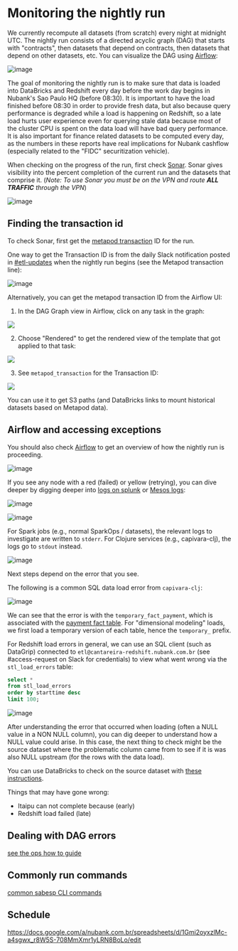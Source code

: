 # Monitoring the nightly run

We currently recompute all datasets (from scratch) every night at midnight UTC.  The nightly run consists of a directed acyclic graph (DAG) that starts with "contracts", then datasets that depend on contracts, then datasets that depend on other datasets, etc.  You can visualize the DAG using [Airflow](https://airflow.nubank.com.br/admin/airflow/graph?dag_id=prod-dagao):

![image](https://user-images.githubusercontent.com/726169/33067668-2786662a-ceaf-11e7-89bb-14d787268c4b.png)

The goal of monitoring the nightly run is to make sure that data is loaded into DataBricks and Redshift every day before the work day begins in Nubank's Sao Paulo HQ (before 08:30).  It is important to have the load finished before 08:30 in order to provide fresh data, but also because query performance is degraded while a load is happening on Redshift, so a late load hurts user experience even for querying stale data because most of the cluster CPU is spent on the data load will have bad query performance.  It is also important for finance related datasets to be computed every day, as the numbers in these reports have real implications for Nubank cashflow (especially related to the "FIDC" securitization vehicle).

When checking on the progress of the run, first check [Sonar](https://backoffice.nubank.com.br/sonar-js/). Sonar gives visibility into the percent completion of the current run and the datasets that comprise it. (<i>Note: To use Sonar you must be on the VPN and route <b>ALL TRAFFIC</b> through the VPN</i>)

![image](https://user-images.githubusercontent.com/726169/33069627-6b289992-ceb5-11e7-88ad-00cb29697356.png)

## Finding the transaction id

To check Sonar, first get the [metapod transaction](glossary.md#transaction) ID for the run.

One way to get the Transaction ID is from the daily Slack notification posted in [#etl-updates](https://nubank.slack.com/messages/CCYJHJHR9/) when the nightly run begins (see the Metapod transaction line):

![image](https://user-images.githubusercontent.com/726169/33165581-a8d1169c-d037-11e7-9062-40d678b9800d.png)

Alternatively, you can get the metapod transaction ID from the Airflow UI:

1. In the DAG Graph view in Airflow, click on any task in the graph:

![](https://user-images.githubusercontent.com/1674699/33117653-8510651a-cf69-11e7-9874-828feb890fe2.jpg)

2. Choose "Rendered" to get the rendered view of the template that got applied to that task:

![](https://user-images.githubusercontent.com/1674699/33117685-a7d94b0c-cf69-11e7-8926-673045e680b8.jpg)

3. See `metapod_transaction` for the Transaction ID:

![](https://user-images.githubusercontent.com/1674699/33117710-c440d8d2-cf69-11e7-9279-79d3030c5062.jpg)

You can use it to get S3 paths (and DataBricks links to mount historical datasets based on Metapod data).

## Airflow and accessing exceptions

You should also check [Airflow](https://airflow.nubank.com.br/admin/airflow/graph?dag_id=prod-dagao) to get an overview of how the nightly run is proceeding.

![image](https://user-images.githubusercontent.com/726169/33066455-9a8e8020-ceab-11e7-9853-eb755881fe27.png)

If you see any node with a red (failed) or yellow (retrying), you can dive deeper by digging deeper into [logs on splunk](https://nubank.splunkcloud.com/en-US/app/search/etl_job_logs?form.the_time.earliest=-24h%40h&form.the_time.latest=now&form.search=*) or [Mesos logs](https://cantareira-stable-mesos-master.nubank.com.br:8080/scheduler/jobs):

![image](https://user-images.githubusercontent.com/726169/33066845-b10242e6-ceac-11e7-946d-2bc15441a828.png)

![image](https://user-images.githubusercontent.com/726169/33066848-b1f21c1c-ceac-11e7-8505-ca3176b138ca.png)

For Spark jobs (e.g., normal SparkOps / datasets), the relevant logs to investigate are written to `stderr`.  For Clojure services (e.g., capivara-clj), the logs go to `stdout` instead.

![image](https://user-images.githubusercontent.com/726169/33066851-b3f5f8f8-ceac-11e7-9e68-b4dd8d5ca463.png)

Next steps depend on the error that you see.

The following is a common SQL data load error from `capivara-clj`:

![image](https://user-images.githubusercontent.com/726169/33066853-b5f2ba2e-ceac-11e7-94d4-d47fa6459adf.png)

We can see that the error is with the `temporary_fact_payment`, which is associated with the [payment fact table](https://github.com/nubank/itaipu/blob/master/src/main/scala/etl/dataset/fact/PaymentFact.scala).  For "dimensional modeling" loads, we first load a temporary version of each table, hence the `temporary_` prefix.

For Redshift load errors in general, we can use an SQL client (such as DataGrip) connected to `etl@cantareira-redshift.nubank.com.br` (see #access-request on Slack for credentials) to view what went wrong via the `stl_load_errors` table:

```sql
select *
from stl_load_errors
order by starttime desc
limit 100;
```

![image](https://user-images.githubusercontent.com/726169/33068823-c5bba744-ceb2-11e7-8757-6ba2b44c3a4c.png)

After understanding the error that occurred when loading (often a NULL value in a NON NULL column), you can dig deeper to understand how a NULL value could arise.  In this case, the next thing to check might be the source dataset where the problematic column came from to see if it is was also NULL upstream (for the rows with the data load).

You can use DataBricks to check on the source dataset with [these instructions](ops_how_to.md#load-a-run-dataset-in-databricks).

Things that may have gone wrong:
- Itaipu can not complete because (early)
- Redshift load failed (late)

## Dealing with DAG errors

[see the ops how to guide](ops_how_to.md#basic-steps-to-handling-airflow-dag-errors)

## Commonly run commands
[common sabesp CLI commands](cli_examples.md)

## Schedule
https://docs.google.com/a/nubank.com.br/spreadsheets/d/1Gmi2oyxzlMc-a4sgwx_r8W5S-708MmXmr1yLRN8BoLo/edit
